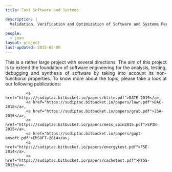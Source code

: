 ```yaml
---
title: Fast Software and Systems 

description: |
  Validation, Verification and Optimization of Software and Systems Performance.

people:
  - juan
layout: project
last-updated: 2015-05-05
---
```

<p style="text-align:justify">
			This is a rather large project with several directions. The aim of this project is to extend the 
			foundation of software engineering for the analysis, testing, debugging and synthesis of software 
			by taking into account its non-functional properties. To know more about the topic, please take 
			a look at our following publications: 

			 <a href="https://sudiptac.bitbucket.io/papers/ktile.pdf">DATE-2019</a>,
			 <a href="https://sudiptac.bitbucket.io/papers/lawn.pdf">DAC-2018</a>,
			 <a href="https://sudiptac.bitbucket.io/papers/grab.pdf">JSA-2016</a>,
			 <a href="https://sudiptac.bitbucket.io/papers/mess_spin2015.pdf">SPIN-2015</a>,
			 <a href="https://sudiptac.bitbucket.io/papers/gupt-emsoft.pdf">EMSOFT-2014</a>, 
			 <a href="https://sudiptac.bitbucket.io/papers/energytest.pdf">FSE-2014</a>, 
			 <a href="https://sudiptac.bitbucket.io/papers/cachetest.pdf">RTSS-2013</a>.	
			
</p>

